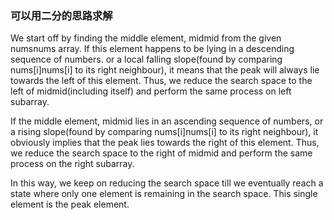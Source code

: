 ### 可以用二分的思路求解
We start off by finding the middle element, midmid from the given numsnums array. 
If this element happens to be lying in a descending sequence of numbers. 
or a local falling slope(found by comparing nums[i]nums[i] to its right neighbour), 
it means that the peak will always lie towards the left of this element. 
Thus, we reduce the search space to the left of midmid(including itself) and perform the same process on left subarray.

If the middle element, midmid lies in an ascending sequence of numbers, 
or a rising slope(found by comparing nums[i]nums[i] to its right neighbour), 
it obviously implies that the peak lies towards the right of this element. 
Thus, we reduce the search space to the right of midmid and perform the same process on the right subarray.

In this way, we keep on reducing the search space till we eventually reach a state where only one element is remaining in the search space. 
This single element is the peak element.